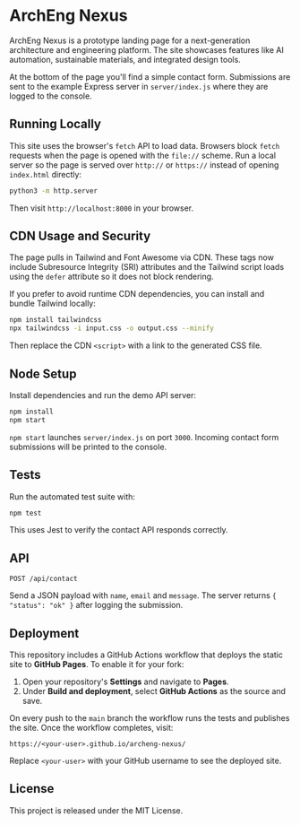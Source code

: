 # ArchEng Nexus

ArchEng Nexus is a prototype landing page for a next-generation architecture and engineering platform. The site showcases features like AI automation, sustainable materials, and integrated design tools.

At the bottom of the page you'll find a simple contact form. Submissions are sent to the example Express server in `server/index.js` where they are logged to the console.

## Running Locally

This site uses the browser's `fetch` API to load data. Browsers block `fetch`
requests when the page is opened with the `file://` scheme. Run a local server
so the page is served over `http://` or `https://` instead of opening
`index.html` directly:

```bash
python3 -m http.server
```

Then visit `http://localhost:8000` in your browser.

## CDN Usage and Security

The page pulls in Tailwind and Font Awesome via CDN. These tags now include
Subresource Integrity (SRI) attributes and the Tailwind script loads using the
`defer` attribute so it does not block rendering.

If you prefer to avoid runtime CDN dependencies, you can install and bundle
Tailwind locally:

```bash
npm install tailwindcss
npx tailwindcss -i input.css -o output.css --minify
```

Then replace the CDN `<script>` with a link to the generated CSS file.

## Node Setup

Install dependencies and run the demo API server:

```bash
npm install
npm start
```


`npm start` launches `server/index.js` on port `3000`. Incoming contact form
submissions will be printed to the console.

## Tests

Run the automated test suite with:

```bash
npm test
```

This uses Jest to verify the contact API responds correctly.

## API

`POST /api/contact`

Send a JSON payload with `name`, `email` and `message`. The server returns
`{ "status": "ok" }` after logging the submission.

## Deployment

This repository includes a GitHub Actions workflow that deploys the static site
to **GitHub Pages**. To enable it for your fork:

1. Open your repository's **Settings** and navigate to **Pages**.
2. Under **Build and deployment**, select **GitHub Actions** as the source and
   save.

On every push to the `main` branch the workflow runs the tests and publishes the
site. Once the workflow completes, visit:

```
https://<your-user>.github.io/archeng-nexus/
```

Replace `<your-user>` with your GitHub username to see the deployed site.

## License

This project is released under the MIT License.
